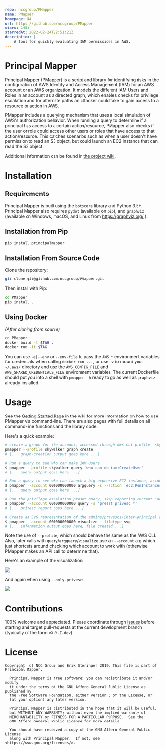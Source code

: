 ```yaml
---
repo: nccgroup/PMapper
name: PMapper
homepage: NA
url: https://github.com/nccgroup/PMapper
stars: 1453
starredAt: 2022-02-24T22:51:21Z
description: |-
    A tool for quickly evaluating IAM permissions in AWS.
---
```


# Principal Mapper

Principal Mapper (PMapper) is a script and library for identifying risks in the configuration of AWS Identity and 
Access Management (IAM) for an AWS account or an AWS organization. It models the different IAM Users and Roles in an 
account as a directed graph, which enables checks for privilege escalation and for alternate paths an attacker could 
take to gain access to a resource or action in AWS.

PMapper includes a querying mechanism that uses a local simulation of AWS's authorization behavior. 
When running a query to determine if a principal has access to a certain action/resource, PMapper also checks if the 
user or role could access other users or roles that have access to that action/resource. This catches scenarios such as 
when a user doesn't have permission to read an S3 object, but could launch an EC2 instance that can read the S3 object.

Additional information can be found in [the project wiki](https://github.com/nccgroup/PMapper/wiki).

# Installation

## Requirements

Principal Mapper is built using the `botocore` library and Python 3.5+. Principal Mapper 
also requires `pydot` (available on `pip`), and `graphviz` (available on Windows, macOS, and Linux from 
https://graphviz.org/ ).

## Installation from Pip

~~~bash
pip install principalmapper
~~~

## Installation From Source Code

Clone the repository:

~~~bash
git clone git@github.com:nccgroup/PMapper.git
~~~

Then install with Pip:

~~~bash
cd PMapper
pip install .
~~~

## Using Docker

_(After cloning from source)_

~~~bash
cd PMapper
docker build -t $TAG .
docker run -it $TAG
~~~

You can use `-e|--env` or `--env-file` to pass the `AWS_*` environment variables for credentials when calling
`docker run ...`, or use `-v` to mount your `~/.aws/` directory and use the `AWS_CONFIG_FILE` and `AWS_SHARED_CREDENTIALS_FILE` environment variables.
The current Dockerfile should put you into a shell with `pmapper -h` ready to go as well as 
`graphviz` already installed. 

# Usage

See the [Getting Started Page](https://github.com/nccgroup/PMapper/wiki/Getting-Started) in the wiki for more information 
on how to use PMapper via command-line. There are also pages with full details on all command-line functions and 
the library code. 

Here's a quick example:

```bash
# Create a graph for the account, accessed through AWS CLI profile "skywalker"
pmapper --profile skywalker graph create
# [... graph-creation output goes here ...]

# Run a query to see who can make IAM Users
$ pmapper --profile skywalker query 'who can do iam:CreateUser'
# [... query output goes here ...]

# Run a query to see who can launch a big expensive EC2 instance, aside from "admin" users
$ pmapper --account 000000000000 argquery -s --action 'ec2:RunInstances' --condition 'ec2:InstanceType=c6gd.16xlarge'
# [... query output goes here ...]

# Run the privilege escalation preset query, skip reporting current "admin" users
$ pmapper --account 000000000000 query -s 'preset privesc *'
# [... privesc report goes here ...]

# Create an SVG representation of the admins/privescs/inter-principal access
$ pmapper --account 000000000000 visualize --filetype svg
# [... information output goes here, file created ...]
```

Note the use of `--profile`, which should behave the same as the AWS CLI. Also, later calls with 
`query`/`argquery`/`visualize` use an `--account` arg which just shortcuts around checking which account to work 
with (otherwise PMapper makes an API call to determine that).

Here's an example of the visualization:

![](examples/example-viz.png)

And again when using `--only-privesc`:

![](examples/example-privesc-only-viz.svg)

# Contributions

100% welcome and appreciated. Please coordinate through [issues](https://github.com/nccgroup/PMapper/issues) before 
starting and target pull-requests at the current development branch (typically of the form `vX.Y.Z-dev`).

# License

    Copyright (c) NCC Group and Erik Steringer 2019. This file is part of Principal Mapper.

      Principal Mapper is free software: you can redistribute it and/or modify
      it under the terms of the GNU Affero General Public License as published by
      the Free Software Foundation, either version 3 of the License, or
      (at your option) any later version.

      Principal Mapper is distributed in the hope that it will be useful,
      but WITHOUT ANY WARRANTY; without even the implied warranty of
      MERCHANTABILITY or FITNESS FOR A PARTICULAR PURPOSE.  See the
      GNU Affero General Public License for more details.

      You should have received a copy of the GNU Affero General Public License
      along with Principal Mapper.  If not, see <https://www.gnu.org/licenses/>.
